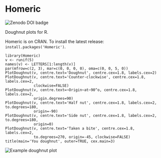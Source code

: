 # Homeric

![Zenodo DOI badge](https://zenodo.org/badge/doi/10.5281/zenodo.57065.svg)

Doughnut plots for R.

Homeric is on CRAN. To install the latest release: `install.packages('Homeric')`.

```{r}
library(Homeric)
v <- runif(5)
names(v) <- LETTERS[1:length(v)]
par(mfrow=c(2, 3), mar=c(0, 0, 0, 0), oma=c(0, 0, 5, 0))
PlotDoughnut(v, centre.text='Doughnut', centre.cex=1.8, labels.cex=2)
PlotDoughnut(v, centre.text='Counter-clockwise', centre.cex=1.8, labels.cex=2,
             clockwise=FALSE)
PlotDoughnut(v, centre.text=~Origin~at~90^o, centre.cex=1.8, labels.cex=2,
             origin.degrees=90)
PlotDoughnut(v, centre.text='Half nut', centre.cex=1.8, labels.cex=2, to.degrees=180,
             origin=-90)
PlotDoughnut(v, centre.text='Side nut', centre.cex=1.8, labels.cex=2, to.degrees=180,
             origin=0)
PlotDoughnut(v, centre.text='Taken a bite', centre.cex=1.8, labels.cex=2,
             to.degrees=270, origin=-45, clockwise=FALSE)
title(main='You doughnut', outer=TRUE, cex.main=3)
```

![Example doughnut plot](../screenshots/doughnut1.png?raw=true)
